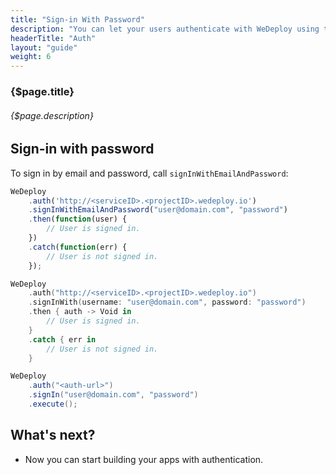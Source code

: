 ```yaml
---
title: "Sign-in With Password"
description: "You can let your users authenticate with WeDeploy using their email addresses and passwords."
headerTitle: "Auth"
layout: "guide"
weight: 6
---
```


### {$page.title}

###### {$page.description}

<article id="1">

## Sign-in with password

To sign in by email and password, call `signInWithEmailAndPassword`:

```javascript
WeDeploy
	.auth('http://<serviceID>.<projectID>.wedeploy.io')
	.signInWithEmailAndPassword("user@domain.com", "password")
	.then(function(user) {
		// User is signed in.
	})
	.catch(function(err) {
		// User is not signed in.
	});
```
```swift
WeDeploy
	.auth("http://<serviceID>.<projectID>.wedeploy.io")
	.signInWith(username: "user@domain.com", password: "password")
	.then { auth -> Void in
		// User is signed in.
	}
	.catch { err in
		// User is not signed in.
	}
```
```java
WeDeploy
	.auth("<auth-url>")
	.signIn("user@domain.com", "password")
	.execute();
```

</article>

## What's next?

* Now you can start building your apps with authentication.
